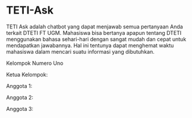 # TETI-Ask

TETI Ask adalah chatbot yang dapat menjawab semua pertanyaan Anda terkait DTETI FT UGM. Mahasiswa bisa bertanya apapun tentang DTETI menggunakan bahasa sehari-hari dengan sangat mudah dan cepat untuk mendapatkan jawabannya. Hal ini tentunya dapat menghemat waktu mahasiswa dalam mencari suatu informasi yang dibutuhkan.


Kelompok Numero Uno

Ketua Kelompok: 

Anggota 1:

Anggota 2:

Anggota 3:

